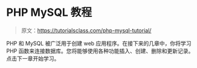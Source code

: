 # PHP MySQL 教程

> 原文：<https://tutorialsclass.com/php-mysql-tutorial/>

PHP 和 MySQL 被广泛用于创建 web 应用程序。在接下来的几章中，你将学习 PHP 函数来连接数据库。您将能够使用各种功能插入、创建、删除和更新记录。点击下一章开始学习。